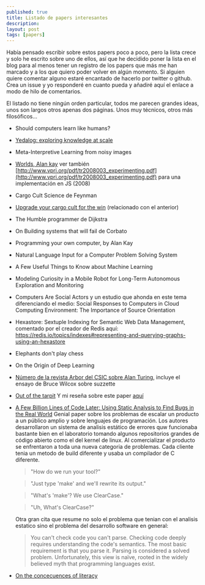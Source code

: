 ```yaml
---
published: true
title: Listado de papers interesantes
description: 
layout: post
tags: [papers] 
---
```


Había pensado escribir sobre estos papers poco a poco, pero la lista crece y solo he escrito sobre uno de ellos, así que he decidido poner la lista en el blog para al menos tener un registro de los papers que más me han marcado y a los que quiero poder volver en algún momento. Si alguien quiere comentar alguno estaré encantado de hacerlo por twitter o github. Crea un issue y yo responderé en cuanto pueda y añadiré aquí el enlace a modo de hilo de comentarios.

El listado no tiene ningún orden particular, todos me parecen grandes ideas, unos son largos otros apenas dos páginas. Unos muy técnicos, otros más filosóficos... 

+ Should computers learn like humans?

+ [Yedalog: exploring knowledge at scale](https://ai.google/research/pubs/pub43462)

+ Meta-Interpretive Learning from noisy images

+ [Worlds, Alan kay](https://www.google.com/url?sa=t&rct=j&q=&esrc=s&source=web&cd=2&cad=rja&uact=8&ved=0ahUKEwjrx7fugYrcAhUPblAKHXX8A2UQFggzMAE&url=http%3A%2F%2Fwww.vpri.org%2Fpdf%2Ftr2011001_final_worlds.pdf&usg=AOvVaw3yoCNzpwaucg8RngBkVX5n) ver también [http://www.vpri.org/pdf/tr2008003_experimenting.pdf](http://www.vpri.org/pdf/tr2008003_experimenting.pdf) para una implementación en JS (2008)

+ Cargo Cult Science de Feynman

+ [Upgrade your cargo cult for the win](https://meaningness.com/metablog/upgrade-your-cargo-cult) (relacionado con el anterior)

+ The Humble programmer de Dijkstra

+ On Building systems that will fail de Corbato

+ Programming your own computer, by Alan Kay

+ Natural Language Input for a Computer Problem Solving System

+ A Few Useful Things to Know about Machine Learning

+ Modeling Curiosity in a Mobile Robot for Long-Term Autonomous Exploration and Monitoring

+ Computers Are Social Actors y un estudio que ahonda en este tema diferenciando el medio: Social Responses to Computers in Cloud Computing Environment: The Importance of Source Orientation

+ Hexastore: Sextuple Indexing for Semantic Web Data Management, comentado por el creador de Redis aquí: https://redis.io/topics/indexes#representing-and-querying-graphs-using-an-hexastore

+ Elephants don't play chess

+ On the Origin of Deep Learning

+ [Número de la revista Arbor del CSIC sobre Alan Turing](http://arbor.revistas.csic.es/index.php/arbor/issue/view/149/showToc), incluye el ensayo de Bruce Wilcox sobre suzzette

+ [Out of the tarpit](http://juanmirod.github.io/public/out-of-the-tarpit.pdf) Y mi reseña sobre este paper [aquí](http://juanmirod.github.io/2018/01/07/out-of-the-tarpit.html)

+ [A Few Billion Lines of Code Later: Using Static Analysis to Find Bugs in the Real World](https://cacm.acm.org/magazines/2010/2/69354-a-few-billion-lines-of-code-later/fulltext#FNA) Genial paper sobre los problemas de escalar un producto a un público amplio y sobre lenguajes de programación. Los autores desarrollaron un sistema de analisis estático de errores quw funcionaba bastante bien en el laboratorio tomando algunos repositorios grandes de código abierto como el del kernel de linux. Al comercializar el producto se enfrentaron a toda una nueva categoria de problemas. Cada cliente tenia un metodo de build diferente y usaba un compilador de C diferente.

    > "How do we run your tool?"

    > "Just type 'make' and we'll rewrite its output."

    > "What's 'make'? We use ClearCase."

    > "Uh, What's ClearCase?"

    Otra gran cita que resume no solo el problema que tenian con el analisis estatico sino el problema del desarrollo software en general:

    > You can't check code you can't parse. Checking code deeply requires understanding the code's semantics. The most basic requirement is that you parse it. Parsing is considered a solved problem. Unfortunately, this view is naïve, rooted in the widely believed myth that programming languages exist.

+ [On the concecuences of literacy](/public/papers/Goody-The_consequences_of_literacy.pdf)
